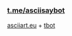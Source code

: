 ### [t.me/asciisaybot](https://t.me/asciisaybot)
[asciiart.eu](https://www.asciiart.eu/animals/) + [tbot](https://github.com/yanzay/tbot) <br />
